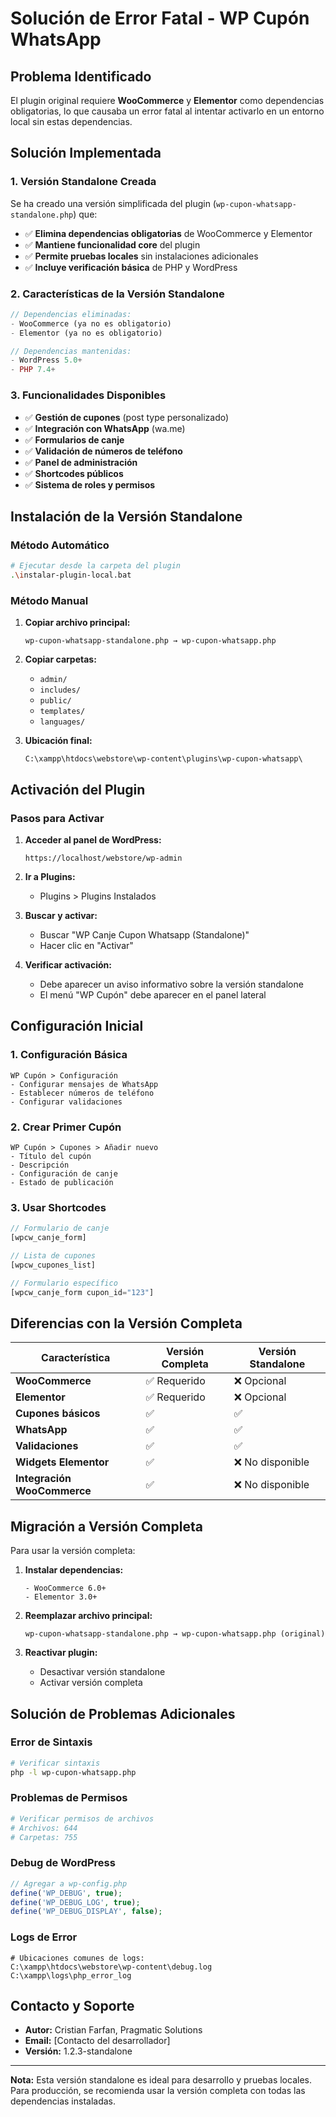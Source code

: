 # Solución de Error Fatal - WP Cupón WhatsApp

## Problema Identificado

El plugin original requiere **WooCommerce** y **Elementor** como dependencias obligatorias, lo que causaba un error fatal al intentar activarlo en un entorno local sin estas dependencias.

## Solución Implementada

### 1. Versión Standalone Creada

Se ha creado una versión simplificada del plugin (`wp-cupon-whatsapp-standalone.php`) que:

- ✅ **Elimina dependencias obligatorias** de WooCommerce y Elementor
- ✅ **Mantiene funcionalidad core** del plugin
- ✅ **Permite pruebas locales** sin instalaciones adicionales
- ✅ **Incluye verificación básica** de PHP y WordPress

### 2. Características de la Versión Standalone

```php
// Dependencias eliminadas:
- WooCommerce (ya no es obligatorio)
- Elementor (ya no es obligatorio)

// Dependencias mantenidas:
- WordPress 5.0+
- PHP 7.4+
```

### 3. Funcionalidades Disponibles

- ✅ **Gestión de cupones** (post type personalizado)
- ✅ **Integración con WhatsApp** (wa.me)
- ✅ **Formularios de canje**
- ✅ **Validación de números de teléfono**
- ✅ **Panel de administración**
- ✅ **Shortcodes públicos**
- ✅ **Sistema de roles y permisos**

## Instalación de la Versión Standalone

### Método Automático

```bash
# Ejecutar desde la carpeta del plugin
.\instalar-plugin-local.bat
```

### Método Manual

1. **Copiar archivo principal:**
   ```
   wp-cupon-whatsapp-standalone.php → wp-cupon-whatsapp.php
   ```

2. **Copiar carpetas:**
   - `admin/`
   - `includes/`
   - `public/`
   - `templates/`
   - `languages/`

3. **Ubicación final:**
   ```
   C:\xampp\htdocs\webstore\wp-content\plugins\wp-cupon-whatsapp\
   ```

## Activación del Plugin

### Pasos para Activar

1. **Acceder al panel de WordPress:**
   ```
   https://localhost/webstore/wp-admin
   ```

2. **Ir a Plugins:**
   - Plugins > Plugins Instalados

3. **Buscar y activar:**
   - Buscar "WP Canje Cupon Whatsapp (Standalone)"
   - Hacer clic en "Activar"

4. **Verificar activación:**
   - Debe aparecer un aviso informativo sobre la versión standalone
   - El menú "WP Cupón" debe aparecer en el panel lateral

## Configuración Inicial

### 1. Configuración Básica

```
WP Cupón > Configuración
- Configurar mensajes de WhatsApp
- Establecer números de teléfono
- Configurar validaciones
```

### 2. Crear Primer Cupón

```
WP Cupón > Cupones > Añadir nuevo
- Título del cupón
- Descripción
- Configuración de canje
- Estado de publicación
```

### 3. Usar Shortcodes

```php
// Formulario de canje
[wpcw_canje_form]

// Lista de cupones
[wpcw_cupones_list]

// Formulario específico
[wpcw_canje_form cupon_id="123"]
```

## Diferencias con la Versión Completa

| Característica | Versión Completa | Versión Standalone |
|---|---|---|
| **WooCommerce** | ✅ Requerido | ❌ Opcional |
| **Elementor** | ✅ Requerido | ❌ Opcional |
| **Cupones básicos** | ✅ | ✅ |
| **WhatsApp** | ✅ | ✅ |
| **Validaciones** | ✅ | ✅ |
| **Widgets Elementor** | ✅ | ❌ No disponible |
| **Integración WooCommerce** | ✅ | ❌ No disponible |

## Migración a Versión Completa

Para usar la versión completa:

1. **Instalar dependencias:**
   ```
   - WooCommerce 6.0+
   - Elementor 3.0+
   ```

2. **Reemplazar archivo principal:**
   ```
   wp-cupon-whatsapp-standalone.php → wp-cupon-whatsapp.php (original)
   ```

3. **Reactivar plugin:**
   - Desactivar versión standalone
   - Activar versión completa

## Solución de Problemas Adicionales

### Error de Sintaxis
```bash
# Verificar sintaxis
php -l wp-cupon-whatsapp.php
```

### Problemas de Permisos
```bash
# Verificar permisos de archivos
# Archivos: 644
# Carpetas: 755
```

### Debug de WordPress
```php
// Agregar a wp-config.php
define('WP_DEBUG', true);
define('WP_DEBUG_LOG', true);
define('WP_DEBUG_DISPLAY', false);
```

### Logs de Error
```
# Ubicaciones comunes de logs:
C:\xampp\htdocs\webstore\wp-content\debug.log
C:\xampp\logs\php_error_log
```

## Contacto y Soporte

- **Autor:** Cristian Farfan, Pragmatic Solutions
- **Email:** [Contacto del desarrollador]
- **Versión:** 1.2.3-standalone

---

**Nota:** Esta versión standalone es ideal para desarrollo y pruebas locales. Para producción, se recomienda usar la versión completa con todas las dependencias instaladas.